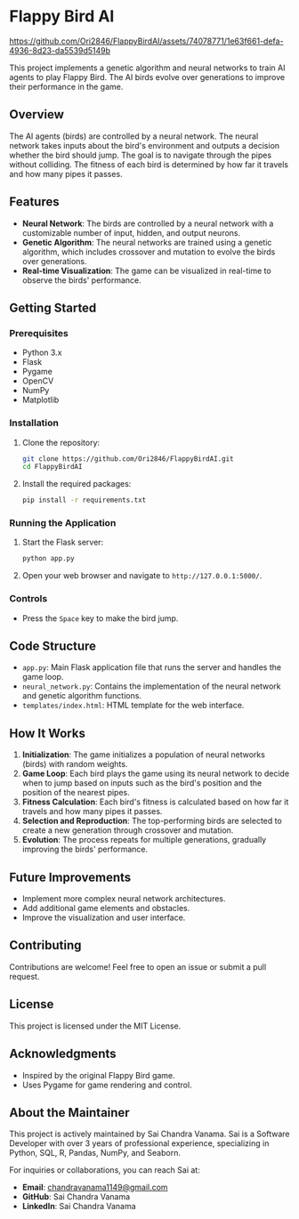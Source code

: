 # Flappy Bird AI



https://github.com/Ori2846/FlappyBirdAI/assets/74078771/1e63f661-defa-4936-8d23-da5539d5149b



This project implements a genetic algorithm and neural networks to train AI agents to play Flappy Bird. The AI birds evolve over generations to improve their performance in the game.

## Overview

The AI agents (birds) are controlled by a neural network. The neural network takes inputs about the bird's environment and outputs a decision whether the bird should jump. The goal is to navigate through the pipes without colliding. The fitness of each bird is determined by how far it travels and how many pipes it passes.

## Features

- **Neural Network**: The birds are controlled by a neural network with a customizable number of input, hidden, and output neurons.
- **Genetic Algorithm**: The neural networks are trained using a genetic algorithm, which includes crossover and mutation to evolve the birds over generations.
- **Real-time Visualization**: The game can be visualized in real-time to observe the birds' performance.

## Getting Started

### Prerequisites

- Python 3.x
- Flask
- Pygame
- OpenCV
- NumPy
- Matplotlib

### Installation

1. Clone the repository:
    ```bash
    git clone https://github.com/Ori2846/FlappyBirdAI.git
    cd FlappyBirdAI
    ```

2. Install the required packages:
    ```bash
    pip install -r requirements.txt
    ```

### Running the Application

1. Start the Flask server:
    ```bash
    python app.py
    ```

2. Open your web browser and navigate to `http://127.0.0.1:5000/`.

### Controls

- Press the `Space` key to make the bird jump.

## Code Structure

- `app.py`: Main Flask application file that runs the server and handles the game loop.
- `neural_network.py`: Contains the implementation of the neural network and genetic algorithm functions.
- `templates/index.html`: HTML template for the web interface.

## How It Works

1. **Initialization**: The game initializes a population of neural networks (birds) with random weights.
2. **Game Loop**: Each bird plays the game using its neural network to decide when to jump based on inputs such as the bird's position and the position of the nearest pipes.
3. **Fitness Calculation**: Each bird's fitness is calculated based on how far it travels and how many pipes it passes.
4. **Selection and Reproduction**: The top-performing birds are selected to create a new generation through crossover and mutation.
5. **Evolution**: The process repeats for multiple generations, gradually improving the birds' performance.

## Future Improvements

- Implement more complex neural network architectures.
- Add additional game elements and obstacles.
- Improve the visualization and user interface.

## Contributing

Contributions are welcome! Feel free to open an issue or submit a pull request.

## License

This project is licensed under the MIT License.

## Acknowledgments

- Inspired by the original Flappy Bird game.
- Uses Pygame for game rendering and control.

## About the Maintainer

This project is actively maintained by Sai Chandra Vanama. Sai is a Software Developer with over 3 years of professional experience, specializing in Python, SQL, R, Pandas, NumPy, and Seaborn.

For inquiries or collaborations, you can reach Sai at:
-   **Email**: chandravanama1149@gmail.com
-   **GitHub**: Sai Chandra Vanama
-   **LinkedIn**: Sai Chandra Vanama